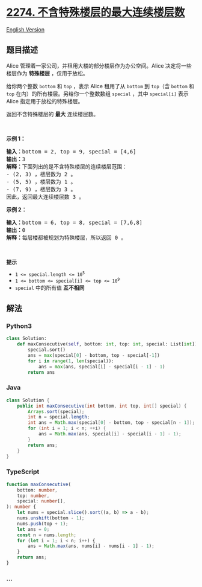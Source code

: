 # [2274. 不含特殊楼层的最大连续楼层数](https://leetcode.cn/problems/maximum-consecutive-floors-without-special-floors)

[English Version](/solution/2200-2299/2274.Maximum%20Consecutive%20Floors%20Without%20Special%20Floors/README_EN.md)

## 题目描述

<!-- 这里写题目描述 -->

<p>Alice 管理着一家公司，并租用大楼的部分楼层作为办公空间。Alice 决定将一些楼层作为 <strong>特殊楼层</strong> ，仅用于放松。</p>

<p>给你两个整数 <code>bottom</code> 和 <code>top</code> ，表示 Alice 租用了从 <code>bottom</code> 到 <code>top</code>（含 <code>bottom</code> 和 <code>top</code> 在内）的所有楼层。另给你一个整数数组 <code>special</code> ，其中 <code>special[i]</code> 表示&nbsp; Alice 指定用于放松的特殊楼层。</p>

<p>返回不含特殊楼层的 <strong>最大</strong> 连续楼层数。</p>

<p>&nbsp;</p>

<p><strong>示例 1：</strong></p>

<pre>
<strong>输入：</strong>bottom = 2, top = 9, special = [4,6]
<strong>输出：</strong>3
<strong>解释：</strong>下面列出的是不含特殊楼层的连续楼层范围：
- (2, 3) ，楼层数为 2 。
- (5, 5) ，楼层数为 1 。
- (7, 9) ，楼层数为 3 。
因此，返回最大连续楼层数 3 。
</pre>

<p><strong>示例 2：</strong></p>

<pre>
<strong>输入：</strong>bottom = 6, top = 8, special = [7,6,8]
<strong>输出：</strong>0
<strong>解释：</strong>每层楼都被规划为特殊楼层，所以返回 0 。
</pre>

<p>&nbsp;</p>

<p><strong>提示</strong></p>

<ul>
	<li><code>1 &lt;= special.length &lt;= 10<sup>5</sup></code></li>
	<li><code>1 &lt;= bottom &lt;= special[i] &lt;= top &lt;= 10<sup>9</sup></code></li>
	<li><code>special</code> 中的所有值 <strong>互不相同</strong></li>
</ul>

## 解法

<!-- 这里可写通用的实现逻辑 -->

<!-- tabs:start -->

### **Python3**

<!-- 这里可写当前语言的特殊实现逻辑 -->

```python
class Solution:
    def maxConsecutive(self, bottom: int, top: int, special: List[int]) -> int:
        special.sort()
        ans = max(special[0] - bottom, top - special[-1])
        for i in range(1, len(special)):
            ans = max(ans, special[i] - special[i - 1] - 1)
        return ans
```

### **Java**

<!-- 这里可写当前语言的特殊实现逻辑 -->

```java
class Solution {
    public int maxConsecutive(int bottom, int top, int[] special) {
        Arrays.sort(special);
        int n = special.length;
        int ans = Math.max(special[0] - bottom, top - special[n - 1]);
        for (int i = 1; i < n; ++i) {
            ans = Math.max(ans, special[i] - special[i - 1] - 1);
        }
        return ans;
    }
}
```

### **TypeScript**

```ts
function maxConsecutive(
    bottom: number,
    top: number,
    special: number[],
): number {
    let nums = special.slice().sort((a, b) => a - b);
    nums.unshift(bottom - 1);
    nums.push(top + 1);
    let ans = 0;
    const n = nums.length;
    for (let i = 1; i < n; i++) {
        ans = Math.max(ans, nums[i] - nums[i - 1] - 1);
    }
    return ans;
}
```

### **...**

```

```

<!-- tabs:end -->
